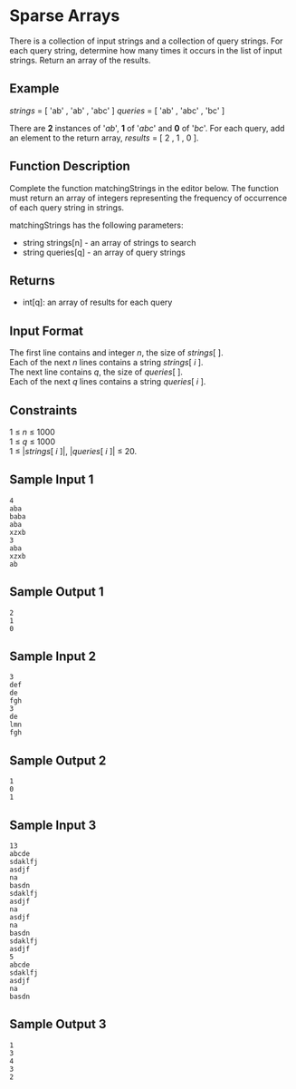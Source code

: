 # Sparse Arrays

There is a collection of input strings and a collection of query strings. For each query string, determine how many times it occurs in the list of input strings. Return an array of the results.

## Example

*strings* = [ 'ab' , 'ab' , 'abc' ]
*queries* = [ 'ab' , 'abc' , 'bc' ]

There are **2** instances of '*ab*', **1** of '*abc*' and **0** of '*bc*'. For each query, add an element to the return array, *results* = [ 2 , 1 , 0 ].

## Function Description

Complete the function matchingStrings in the editor below. The function must return an array of integers representing the frequency of occurrence of each query string in strings.

matchingStrings has the following parameters:

* string strings\[n\] - an array of strings to search
* string queries\[q\] - an array of query strings

## Returns

* int\[q\]: an array of results for each query

## Input Format

The first line contains and integer *n*, the size of *strings*[ ].  
Each of the next *n* lines contains a string *strings*[ *i* ].  
The next line contains *q*, the size of *queries*[ ].  
Each of the next *q* lines contains a string *queries*[ *i* ].

## Constraints

1 ≤ *n* ≤ 1000  
1 ≤ *q* ≤ 1000  
1 ≤ |*strings*[ *i* ]|, |*queries*[ *i* ]| ≤ 20.

## Sample Input 1

```
4
aba
baba
aba
xzxb
3
aba
xzxb
ab
```

## Sample Output 1

```
2
1
0
```

## Sample Input 2

```
3
def
de
fgh
3
de
lmn
fgh
```

## Sample Output 2

```
1
0
1
```

## Sample Input 3

```
13
abcde
sdaklfj
asdjf
na
basdn
sdaklfj
asdjf
na
asdjf
na
basdn
sdaklfj
asdjf
5
abcde
sdaklfj
asdjf
na
basdn
```

## Sample Output 3

```
1
3
4
3
2
```